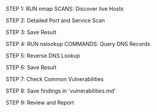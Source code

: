 STEP 1:
RUN nmap SCANS:
Discover live Hosts

STEP 2: 
Detailed Port and Service Scan

STEP 3:
Save Result 

STEP 4:
RUN nslookup COMMANDS:
Query DNS Records

STEP 5:
Reverse DNS Lookup

STEP 6:
Save Result

STEP 7:
Check Common Vulnerabilities

STEP 8:
Save findings in 'vulnerabilities.md'

STEP 9:
Review and Report
